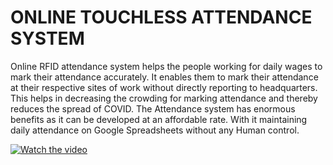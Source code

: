 # ONLINE TOUCHLESS ATTENDANCE SYSTEM
 Online RFID attendance system helps the people working for daily wages to mark their attendance accurately. It enables them to mark their attendance at their respective sites of work without directly reporting to headquarters. This helps in decreasing the crowding for marking attendance and thereby reduces the spread of COVID. The Attendance system has enormous benefits as it can be developed at an affordable rate. With it maintaining daily attendance on Google Spreadsheets without any Human control.

[![Watch the video](https://github.com/irongabriel7/ONLINE-TOUCHLESS-ATTENDANCE-SYSTEM/blob/main/OTAS.jpg)](https://drive.google.com/file/d/14MRvkfHFHnw_n6vNL7BvTrkeLW_0vMGp/view?usp=sharing)
